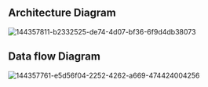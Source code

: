 
## Architecture Diagram
![144357811-b2332525-de74-4d07-bf36-6f9d4db38073](https://user-images.githubusercontent.com/46382398/154858993-b25f7323-eee1-4851-b805-465de085bdf9.png)

## Data flow Diagram

![144357761-e5d56f04-2252-4262-a669-474424004256](https://user-images.githubusercontent.com/46382398/154859033-0f4ede7d-5352-47e6-85fb-cf8d5a3540c1.png)
